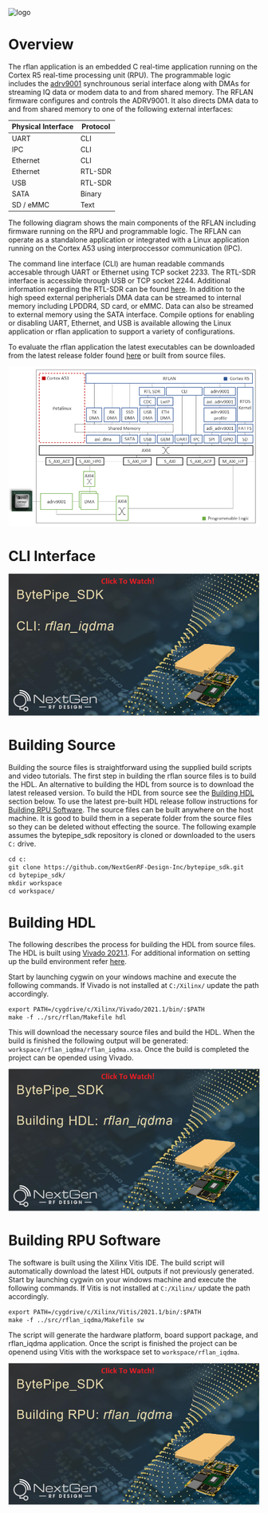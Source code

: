 ![logo](../../docs/BytePipe_Logo.png)

# Overview

The rflan application is an embedded C real-time application running on the Cortex R5 real-time processing unit (RPU).  The programmable logic includes the [adrv9001](../adrv9001/README.md) synchrounous serial interface along with DMAs for streaming IQ data or modem data to and from shared memory.  The RFLAN firmware configures and controls the ADRV9001.  It also directs DMA data to and from shared memory to one of the following external interfaces:  

| Physical Interface | Protocol |
|--------------------|----------|
| UART               | CLI      |
| IPC                | CLI      |
| Ethernet           | CLI      |
| Ethernet           | RTL-SDR  |
| USB                | RTL-SDR  |
| SATA               | Binary   |
| SD / eMMC          | Text     |


The following diagram shows the main components of the RFLAN including firmware running on the RPU and programmable logic.  The RFLAN can operate as a standalone application or integrated with a Linux application running on the Cortex A53 using interproccessor communication (IPC).  

The command line interface (CLI) are human readable commands accesable through UART or Ethernet using TCP socket 2233.  The RTL-SDR interface is accessible through USB or TCP socket 2244.  Additional information regarding the RTL-SDR can be found [here](https://www.mathworks.com/hardware-support/rtl-sdr.html). In addition to the high speed external peripherials DMA data can be streamed to internal memory including LPDDR4, SD card, or eMMC.  Data can also be streamed to external memory using the SATA interface. Compile options for enabling or disabling UART, Ethernet, and USB is available allowing the Linux application or rflan application to support a variety of configurations. 

To evaluate the rflan application the latest executables can be downloaded from the latest release folder found [here](https://github.com/NextGenRF-Design-Inc/bytepipe_sdk/releases) or built from source files.

![software_stack](docs/software_stack_01.png)

# CLI Interface

[![cli](docs/cli.png)](https://youtu.be/SnfJFECi2Po)

# Building Source

Building the source files is straightforward using the supplied build scripts and video tutorials.  The first step in building the rflan source files is to build the HDL.  An alternative to building the HDL from source is to download the latest released version.  To build the HDL from source see the [Building HDL](#building-hdl) section below.  To use the latest pre-built HDL release follow instructions for [Building RPU Software](#building-rpu-software).  The source files can be built anywhere on the host machine.  It is good to build them in a seperate folder from the source files so they can be deleted without effecting the source.  The following example assumes the bytepipe_sdk repository is cloned or downloaded to the users `C:` drive.  


```
cd c:
git clone https://github.com/NextGenRF-Design-Inc/bytepipe_sdk.git
cd bytepipe_sdk/
mkdir workspace
cd workspace/
```

# Building HDL

The following describes the process for building the HDL from source files.  The HDL is built using [Vivado 2021.1](https://www.xilinx.com/support/download/index.html/content/xilinx/en/downloadNav/vivado-design-tools/2021-1.html). For additional information on setting up the build environment refer [here](../../docs/build_environment/BuildEnv.md). 

Start by launching cygwin on your windows machine and execute the following commands.  If Vivado is not installed at `C:/Xilinx/` update the path accordingly.

```
export PATH=/cygdrive/c/Xilinx/Vivado/2021.1/bin/:$PATH
make -f ../src/rflan/Makefile hdl
```

This will download the necessary source files and build the HDL.  When the build is finished the following output will be generated: `workspace/rflan_iqdma/rflan_iqdma.xsa`.  Once the build is completed the project can be opended using Vivado.

[![building_hdl](docs/building_hdl.png)](https://youtu.be/a_KpZ9lYxiE)


# Building RPU Software

The software is built using the Xilinx Vitis IDE.  The build script will automatically download the latest HDL outputs if not previously generated.  Start by launching cygwin on your windows machine and execute the following commands.  If Vitis is not installed at `C:/Xilinx/` update the path accordingly.

```
export PATH=/cygdrive/c/Xilinx/Vitis/2021.1/bin/:$PATH
make -f ../src/rflan_iqdma/Makefile sw
```

The script will generate the hardware platform, board support package, and rflan_iqdma application.  Once the script is finished the project can be openend using Vitis with the workspace set to `workspace/rflan_iqdma`.


[![building_rpu](docs/building_rpu.png)](https://youtu.be/C1oRql9CMOM)